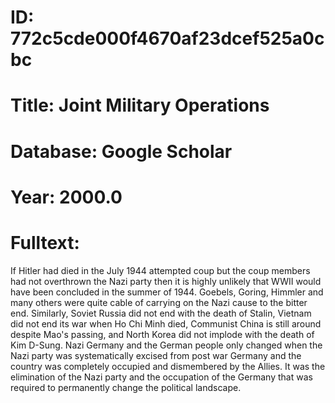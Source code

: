 # ID: 772c5cde000f4670af23dcef525a0cbc
# Title: Joint Military Operations
# Database: Google Scholar
# Year: 2000.0
# Fulltext:
If Hitler had died in the July 1944 attempted coup but the coup members had not overthrown the Nazi party then it is highly unlikely that WWII would have been concluded in the summer of 1944.
Goebels, Goring, Himmler and many others were quite cable of carrying on the Nazi cause to the bitter end.
Similarly, Soviet Russia did not end with the death of Stalin, Vietnam did not end its war when Ho Chi Minh died, Communist China is still around despite Mao's passing, and North Korea did not implode with the death of Kim D-Sung.
Nazi Germany and the German people only changed when the Nazi party was systematically excised from post war Germany and the country was completely occupied and dismembered by the Allies.
It was the elimination of the Nazi party and the occupation of the Germany that was required to permanently change the political landscape.